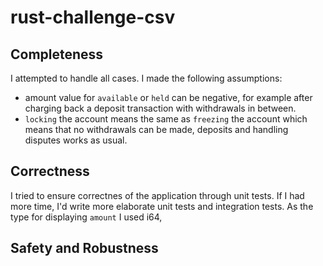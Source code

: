 # rust-challenge-csv

## Completeness
I attempted to handle all cases. I made the following assumptions:
* amount value for `available` or `held` can be negative, for example after charging back a deposit transaction with withdrawals in between.
* `locking` the account means the same as `freezing` the account which means that no withdrawals can be made, deposits and handling disputes works as usual.

## Correctness
I tried to ensure correctnes of the application through unit tests. If I had more time, I'd write more elaborate unit tests and integration tests.
As the type for displaying `amount` I used i64, 

## Safety and Robustness